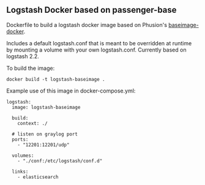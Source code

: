 ## Logstash Docker based on passenger-base

Dockerfile to build a logstash docker image based on Phusion's [baseimage-docker](http://phusion.github.io/baseimage-docker/).

Includes a default logstash.conf that is meant to be overridden at runtime by mounting a volume with your own logstash.conf.
Currently based on logstash 2.2.


To build the image:

```
docker build -t logstash-baseimage .
```
 
 
 
 
 
Example use of this image in docker-compose.yml:

```
logstash:
  image: logstash-baseimage
  
  build:
    context: ./
 
  # listen on graylog port   
  ports:
    - "12201:12201/udp"
    
  volumes:
    - "./conf:/etc/logstash/conf.d"

  links:
    - elasticsearch
```
